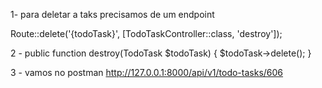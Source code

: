 1- para deletar a taks precisamos de um endpoint

 Route::delete('{todoTask}', [TodoTaskController::class, 'destroy']);

 2 -
    public function destroy(TodoTask $todoTask)
    {
        $todoTask->delete();
    }

3 - vamos no postman
http://127.0.0.1:8000/api/v1/todo-tasks/606
